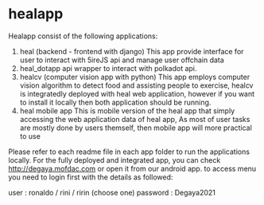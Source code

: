 # healapp
Healapp consist of the following applications: 
1. heal (backend - frontend with django)
  This app provide interface for user to interact with 5ireJS api and manage user offchain data
2. heal_dotapp
  api wrapper to interact with polkadot api.
3. healcv (computer vision app with python)
  This app employs computer vision algorithm to detect food and assisting people to exercise,
  healcv is integratedly deployed with heal web application, however if you want to install it locally then
  both application should be running.
4. heal mobile app
  This is mobile version of the heal app that simply accessing the web application data of heal app, 
  As most of user tasks are mostly done by users themself, then mobile app will more practical to use 

Please refer to each readme file in each app folder to run the applications locally.
For the fully deployed and integrated app, you can check http://degaya.mofdac.com or open it from our android app.
to access menu you need to login first with the details as followed:
  
  user : ronaldo / rini / ririn (choose one)
  password : Degaya2021
  
